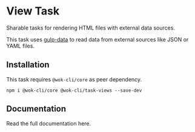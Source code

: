 # View Task

Sharable tasks for rendering HTML files with external data sources.

This task uses [gulp-data](https://www.npmjs.com/package/gulp-data) to read data from external sources like JSON or YAML files.

## Installation

This task requires `@wok-cli/core` as peer dependency.

```
npm i @wok-cli/core @wok-cli/task-views --save-dev
```

## Documentation

Read the full documentation here.
